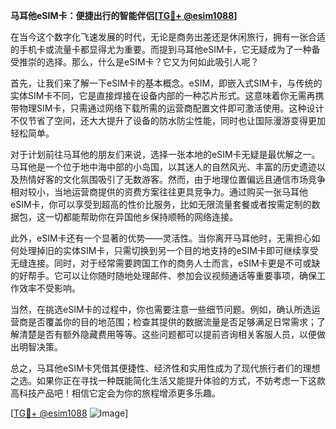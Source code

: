 **马耳他eSIM卡：便捷出行的智能伴侣[[TG💪+ @esim1088](https://t.me/s/esim1088)]**

在当今这个数字化飞速发展的时代，无论是商务出差还是休闲旅行，拥有一张合适的手机卡或流量卡都显得尤为重要。而提到马耳他eSIM卡，它无疑成为了一种备受推崇的选择。那么，什么是eSIM卡？它又为何如此吸引人呢？

首先，让我们来了解一下eSIM卡的基本概念。eSIM，即嵌入式SIM卡，与传统的实体SIM卡不同，它是直接焊接在设备内部的一种芯片形式。这意味着你无需再携带物理SIM卡，只需通过网络下载所需的运营商配置文件即可激活使用。这种设计不仅节省了空间，还大大提升了设备的防水防尘性能，同时也让国际漫游变得更加轻松简单。

对于计划前往马耳他的朋友们来说，选择一张本地的eSIM卡无疑是最优解之一。马耳他是一个位于地中海中部的小岛国，以其迷人的自然风光、丰富的历史遗迹以及热情好客的文化氛围吸引了无数游客。然而，由于地理位置偏远且通信市场竞争相对较小，当地运营商提供的资费方案往往更具竞争力。通过购买一张马耳他eSIM卡，你可以享受到超高的性价比服务，比如无限流量套餐或者按需定制的数据包，这一切都能帮助你在异国他乡保持顺畅的网络连接。

此外，eSIM卡还有一个显著的优势——灵活性。当你离开马耳他时，无需担心如何处理掉旧的实体SIM卡，只需切换到另一个目的地支持的eSIM卡即可继续享受无缝连接。同时，对于经常需要跨国工作的商务人士而言，eSIM卡更是不可或缺的好帮手。它可以让你随时随地处理邮件、参加会议视频通话等重要事项，确保工作效率不受影响。

当然，在挑选eSIM卡的过程中，你也需要注意一些细节问题。例如，确认所选运营商是否覆盖你的目的地范围；检查其提供的数据流量是否足够满足日常需求；了解清楚是否有额外隐藏费用等等。这些问题都可以提前咨询相关客服人员，以便做出明智决策。

总之，马耳他eSIM卡凭借其便捷性、经济性和实用性成为了现代旅行者们的理想之选。如果你正在寻找一种既能简化生活又能提升体验的方式，不妨考虑一下这款高科技产品吧！相信它定会为你的旅程增添更多乐趣。

[[TG💪+ @esim1088](https://t.me/s/esim1088) ![Image](https://i.postimg.cc/4NQfJmqS/Snipaste-2025-05-13-00-14-12.png)]